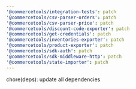 ```yaml
---
'@commercetools/integration-tests': patch
'@commercetools/csv-parser-orders': patch
'@commercetools/csv-parser-price': patch
'@commercetools/discount-code-exporter': patch
'@commercetools/get-credentials': patch
'@commercetools/inventories-exporter': patch
'@commercetools/product-exporter': patch
'@commercetools/sdk-auth': patch
'@commercetools/sdk-middleware-http': patch
'@commercetools/state-importer': patch
---
```


chore(deps): update all dependencies
